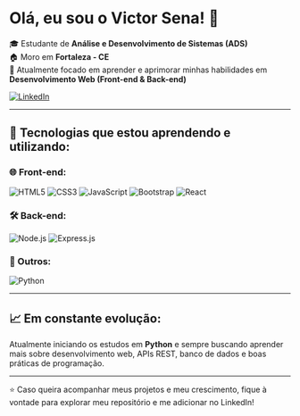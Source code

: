 # Olá, eu sou o Victor Sena! 👋

🎓 Estudante de **Análise e Desenvolvimento de Sistemas (ADS)**  
🏠 Moro em **Fortaleza - CE**  
🌱 Atualmente focado em aprender e aprimorar minhas habilidades em **Desenvolvimento Web (Front-end & Back-end)**  

[![LinkedIn](https://img.shields.io/badge/LinkedIn-0077B5?style=for-the-badge&logo=linkedin&logoColor=white)](https://www.linkedin.com/in/victor-sena-b39283291/)

---

## 🚀 Tecnologias que estou aprendendo e utilizando:

### 🌐 Front-end:
![HTML5](https://img.shields.io/badge/HTML5-E34F26?style=for-the-badge&logo=html5&logoColor=white)
![CSS3](https://img.shields.io/badge/CSS3-1572B6?style=for-the-badge&logo=css3&logoColor=white)
![JavaScript](https://img.shields.io/badge/JavaScript-F7DF1E?style=for-the-badge&logo=javascript&logoColor=black)
![Bootstrap](https://img.shields.io/badge/Bootstrap-563D7C?style=for-the-badge&logo=bootstrap&logoColor=white)
![React](https://img.shields.io/badge/React-20232A?style=for-the-badge&logo=react&logoColor=61DAFB)

### 🛠️ Back-end:
![Node.js](https://img.shields.io/badge/Node.js-339933?style=for-the-badge&logo=node.js&logoColor=white)
![Express.js](https://img.shields.io/badge/Express.js-000000?style=for-the-badge&logo=express&logoColor=white)

### 🐍 Outros:
![Python](https://img.shields.io/badge/Python-3776AB?style=for-the-badge&logo=python&logoColor=white)

---

## 📈 Em constante evolução:
Atualmente iniciando os estudos em **Python** e sempre buscando aprender mais sobre desenvolvimento web, APIs REST, banco de dados e boas práticas de programação.

---

⭐ Caso queira acompanhar meus projetos e meu crescimento, fique à vontade para explorar meu repositório e me adicionar no LinkedIn!
